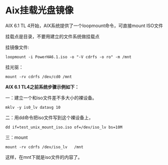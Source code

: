 # Aix挂载光盘镜像

AIX 6.1 TL 4开始，AIX系统提供了一个loopmount命令，可直接mount ISO文件

挂载点是目录，不要用建立的文件系统做挂载点

挂镜像文件:
```
loopmount -i PowerHA6.1.iso -o "-V cdrfs -o ro" -m /mnt
```

挂光驱：
```
mount -rv cdrfs /dev/cd0 /mnt
```





**AIX 6.1 TL4之前系统步骤示例如下：**

一：建立一个和iso文件差不多大小的裸设备。
```
mklv -y is0_lv datavg 10
```

二：用dd命令把iso文件写到这个裸设备上，
```
dd if=test_unix_mount_iso.iso of=/dev/iso_lv bs=10M
```

三：mount 
```
mount -rv cdrfs /dev/iso_lv   /mnt
```

这样，在mnt下就是iso文件的内容了。


